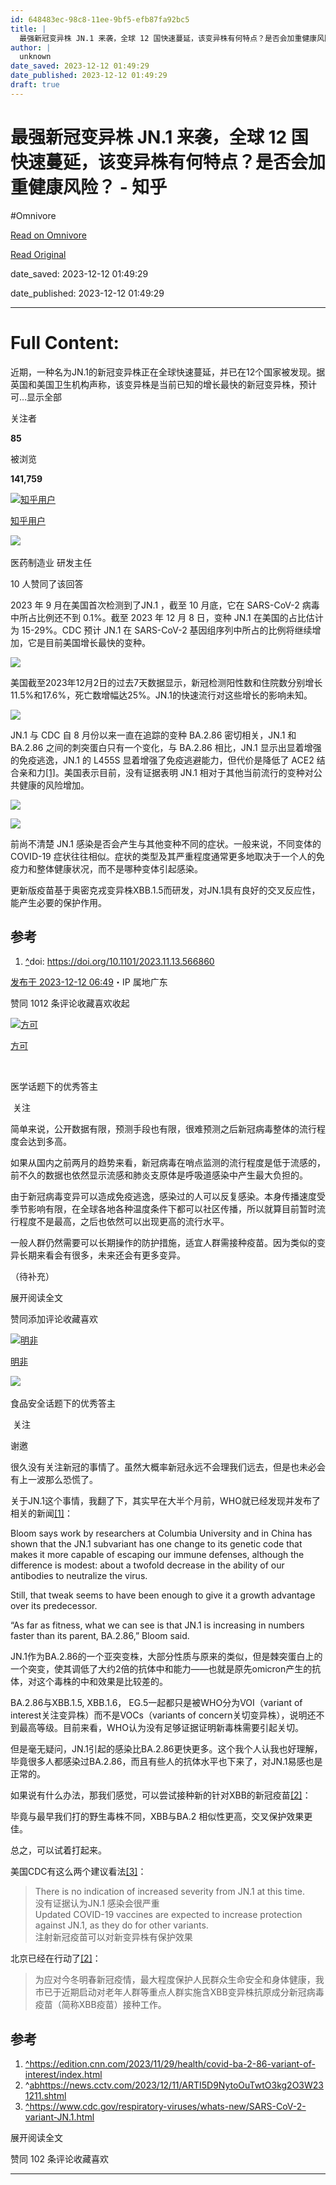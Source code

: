 ```yaml
---
id: 648483ec-98c8-11ee-9bf5-efb87fa92bc5
title: |
  最强新冠变异株 JN.1 来袭，全球 12 国快速蔓延，该变异株有何特点？是否会加重健康风险？ - 知乎
author: |
  unknown
date_saved: 2023-12-12 01:49:29
date_published: 2023-12-12 01:49:29
draft: true
---
```


# 最强新冠变异株 JN.1 来袭，全球 12 国快速蔓延，该变异株有何特点？是否会加重健康风险？ - 知乎
#Omnivore

[Read on Omnivore](https://omnivore.app/me/jn-1-12-18c5d2411f2)

[Read Original](https://www.zhihu.com/question/634455228/answer/3322806360)

date_saved: 2023-12-12 01:49:29

date_published: 2023-12-12 01:49:29

--- 

# Full Content: 

近期，一种名为JN.1的新冠变异株正在全球快速蔓延，并已在12个国家被发现。据英国和美国卫生机构声称，该变异株是当前已知的增长最快的新冠变异株，预计可…显示全部 ​

关注者

**85**

被浏览

**141,759**

[![知乎用户](https://proxy-prod.omnivore-image-cache.app/0x0,s1k6P3vhItmfYpQfwZpE14dsekOoh81VHGWiw8CXzPG0/https://picx.zhimg.com/v2-abed1a8c04700ba7d72b45195223e0ff_l.jpg?source=2c26e567)](https://www.zhihu.com/people/2ac3c0cdf78eb1c141568067f2acf580)

[知乎用户](https://www.zhihu.com/people/2ac3c0cdf78eb1c141568067f2acf580)

[​](https://www.zhihu.com/question/48510028)​![](https://proxy-prod.omnivore-image-cache.app/0x0,sN1L3xUlaeQ1mzeOvGsA4yFQ00xCF4DRJi1pV0EOT3Xs/https://picx.zhimg.com/v2-aa8a1823abfc46f14136f01d55224925.jpg?source=88ceefae)

医药制造业 研发主任

10 人赞同了该回答

2023 年 9 月在美国首次检测到了JN.1 ，截至 10 月底，它在 SARS-CoV-2 病毒中所占比例还不到 0.1%。截至 2023 年 12 月 8 日，变种 JN.1 在美国的占比估计为 15-29%。CDC 预计 JN.1 在 SARS-CoV-2 基因组序列中所占的比例将继续增加，它是目前美国增长最快的变种。

![](https://proxy-prod.omnivore-image-cache.app/1079x1499,sZvLfJyObB7fwPCohTLtaydM6DYH_oH1cokPN5DG0n7Q/https://picx.zhimg.com/50/v2-0786d17199bcf93f6bf625b1b437b101_720w.jpg?source=2c26e567)

美国截至2023年12月2日的过去7天数据显示，新冠检测阳性数和住院数分别增长11.5%和17.6%，死亡数增幅达25%。JN.1的快速流行对这些增长的影响未知。

![](https://proxy-prod.omnivore-image-cache.app/1310x603,sJbeWuL5xWIPpDmxYTRusTkbZFgtpyMEGdADhbG_rUIs/https://picx.zhimg.com/50/v2-eb39cbeead3d3df683f7f7e925460d9b_720w.jpg?source=2c26e567)

 JN.1 与 CDC 自 8 月份以来一直在追踪的变种 BA.2.86 密切相关，JN.1 和 BA.2.86 之间的刺突蛋白只有一个变化，与 BA.2.86 相比，JN.1 显示出显着增强的免疫逃逸，JN.1 的 L455S 显着增强了免疫逃避能力，但代价是降低了 ACE2 结合亲和力[\[1\]](#ref%5F1)。美国表示目前，没有证据表明 JN.1 相对于其他当前流行的变种对公共健康的风险增加。

![](https://proxy-prod.omnivore-image-cache.app/899x672,se1h5vBENdtc-V7dA3uDIrerSPH2y-QMYNdcDzJtQSE0/https://picx.zhimg.com/50/v2-cf45751a36e8621b06f9fed4f6483dc3_720w.jpg?source=2c26e567)

![](https://proxy-prod.omnivore-image-cache.app/1280x997,sTLucJqW7k0NCSjb5cNSzVWlG4F3Qfh3UmR68FCxFYg0/https://picx.zhimg.com/50/v2-957a11d266a8eee85400ed7627de865c_720w.jpg?source=2c26e567)

前尚不清楚 JN.1 感染是否会产生与其他变种不同的症状。一般来说，不同变体的 COVID-19 症状往往相似。症状的类型及其严重程度通常更多地取决于一个人的免疫力和整体健康状况，而不是哪种变体引起感染。

更新版疫苗基于奥密克戎变异株XBB.1.5而研发，对JN.1具有良好的交叉反应性，能产生必要的保护作用。

## 参考

1. [^](#ref%5F1%5F0)doi: https://doi.org/10.1101/2023.11.13.566860

[发布于 2023-12-12 06:49](https://www.zhihu.com/question/634455228/answer/3322806360)・IP 属地广东

​赞同 10​​12 条评论​收藏​喜欢收起​

[![方可](https://proxy-prod.omnivore-image-cache.app/0x0,s3puTZ3CZTSHjed5qUW7BEeGg2DxjgMzkFCirAkNrJ6Q/https://picx.zhimg.com/v2-595e61c062609922a1c8bb7583cd0af8_l.jpg?source=1def8aca)](https://www.zhihu.com/people/Fang%5FKe)

[方可](https://www.zhihu.com/people/Fang%5FKe)

[​](https://www.zhihu.com/question/48509984)

医学话题下的优秀答主

​ 关注

简单来说，公开数据有限，预测手段也有限，很难预测之后新冠病毒整体的流行程度会达到多高。

如果从国内之前两月的趋势来看，新冠病毒在哨点监测的流行程度是低于流感的，前不久的数据也依然显示流感和肺炎支原体是呼吸道感染中产生最大负担的。

由于新冠病毒变异可以造成免疫逃逸，感染过的人可以反复感染。本身传播速度受季节影响有限，在全球各地各种温度条件下都可以社区传播，所以就算目前暂时流行程度不是最高，之后也依然可以出现更高的流行水平。

一般人群仍然需要可以长期操作的防护措施，适宜人群需接种疫苗。因为类似的变异长期来看会有很多，未来还会有更多变异。

（待补充）

展开阅读全文​

​赞同​​添加评论​收藏​喜欢

[![明非](https://proxy-prod.omnivore-image-cache.app/0x0,sg8rkmysn48PMlh7fuPnxQSzO288PdR9i_Ehm5RzKEPo/https://picx.zhimg.com/81059979ae422d3a0bfd1b8d41ef9805_l.jpg?source=1def8aca)](https://www.zhihu.com/people/mingfei-33)

[明非](https://www.zhihu.com/people/mingfei-33)

[​](https://www.zhihu.com/question/48509984)​![](https://proxy-prod.omnivore-image-cache.app/0x0,sRpP1H2oa_TfsDLpATwsIt6ipVLRN7HlUZGTch2Ee4JQ/https://picx.zhimg.com/v2-4812630bc27d642f7cafcd6cdeca3d7a.jpg?source=88ceefae)

食品安全话题下的优秀答主

​ 关注

谢邀

很久没有关注新冠的事情了。虽然大概率新冠永远不会理我们远去，但是也未必会有上一波那么恐慌了。

关于JN.1这个事情，我翻了下，其实早在大半个月前，WHO就已经发现并发布了相关的新闻[\[1\]](#ref%5F1)：

Bloom says work by researchers at Columbia University and in China has shown that the JN.1 subvariant has one change to its genetic code that makes it more capable of escaping our immune defenses, although the difference is modest: about a twofold decrease in the ability of our antibodies to neutralize the virus.

Still, that tweak seems to have been enough to give it a growth advantage over its predecessor.

“As far as fitness, what we can see is that JN.1 is increasing in numbers faster than its parent, BA.2.86,” Bloom said.

JN.1作为BA.2.86的一个亚突变株，大部分性质与原来的类似，但是棘突蛋白上的一个突变，使其调低了大约2倍的抗体中和能力——也就是原先omicron产生的抗体，对这个毒株的中和效果是比较差的。

BA.2.86与XBB.1.5, XBB.1.6， EG.5一起都只是被WHO分为VOI（variant of interest关注变异株）而不是VOCs（variants of concern关切变异株），说明还不到最高等级。目前来看，WHO认为没有足够证据证明新毒株需要引起关切。

但是毫无疑问，JN.1引起的感染比BA.2.86更快更多。这个我个人认我也好理解，毕竟很多人都感染过BA.2.86，而且有些人的抗体水平也下来了，对JN.1易感也是正常的。

如果说有什么办法，那我们感觉，可以尝试接种新的针对XBB的新冠疫苗[\[2\]](#ref%5F2)：

毕竟与最早我们打的野生毒株不同，XBB与BA.2 相似性更高，交叉保护效果更佳。

总之，可以试着打起来。

美国CDC有这么两个建议看法[\[3\]](#ref%5F3)：

> There is no indication of increased severity from JN.1 at this time.  
> 没有证据认为JN.1 感染会很严重  
> Updated COVID-19 vaccines are expected to increase protection against JN.1, as they do for other variants.  
> 注射新冠疫苗可以对新变异株有保护效果

北京已经在行动了[\[2\]](#ref%5F2)：

> 为应对今冬明春新冠疫情，最大程度保护人民群众生命安全和身体健康，我市已于近期启动对老年人群等重点人群实施含XBB变异株抗原成分新冠病毒疫苗（简称XBB疫苗）接种工作。

## 参考

1. [^](#ref%5F1%5F0)<https://edition.cnn.com/2023/11/29/health/covid-ba-2-86-variant-of-interest/index.html>
2. ^[a](#ref%5F2%5F0)[b](#ref%5F2%5F1)<https://news.cctv.com/2023/12/11/ARTI5D9NytoOuTwtO3kg2O3W231211.shtml>
3. [^](#ref%5F3%5F0)<https://www.cdc.gov/respiratory-viruses/whats-new/SARS-CoV-2-variant-JN.1.html>

展开阅读全文​

​赞同 10​​2 条评论​收藏​喜欢

---

